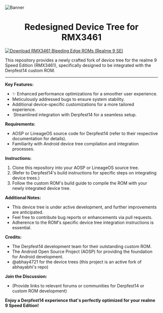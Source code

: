 ![Banner](https://cdn.discordapp.com/attachments/1046741210909380698/1252755969029574717/SKB6iLmN.jpg?ex=66735f6a&is=66720dea&hm=974a788dac5a70758ac8d3c40e30286d57d64a7cd55da775b970cd5fd4552ca4&)
<h1 align="center"><strong>Redesigned Device Tree for RMX3461</strong></h1>

[![Download RMX3461 Bleeding Edge ROMs (Realme 9 SE)](https://a.fsdn.com/con/app/sf-download-button)](https://sourceforge.net/projects/rmx3461-bleeding-edge/files/latest/download)

This repository provides a newly crafted fork of device tree for the realme 9 Speed Edition (RMX3461), specifically designed to be integrated with the Derpfest14 custom ROM. 

---

**Key Features:**

- ✨ Enhanced performance optimizations for a smoother user experience.
-  Meticulously addressed bugs to ensure system stability.
-  Additional device-specific customizations for a more tailored experience.
- ️ Streamlined integration with Derpfest14 for a seamless setup.

**Requirements:**

- AOSP or LineageOS source code for Derpfest14 (refer to their respective documentation for details).
- Familiarity with Android device tree compilation and integration processes.

**Instructions:**

1. Clone this repository into your AOSP or LineageOS source tree.
2. (Refer to Derpfest14's build instructions for specific steps on integrating device trees.)
3. Follow the custom ROM's build guide to compile the ROM with your newly integrated device tree.

**Additional Notes:**

- This device tree is under active development, and further improvements are anticipated.
- Feel free to contribute bug reports or enhancements via pull requests.
- Adherence to the ROM's specific device tree integration instructions is essential.

**Credits:**

- The Derpfest14 development team for their outstanding custom ROM.
- The Android Open Source Project (AOSP) for providing the foundation for Android development.
- @abhay4721 for the device trees (this project is an active fork of abhayabhi's repo)

**Join the Discussion:**

- (Provide links to relevant forums or communities for Derpfest14 or custom ROM development)

**Enjoy a Derpfest14 experience that's perfectly optimized for your realme 9 Speed Edition!** 
